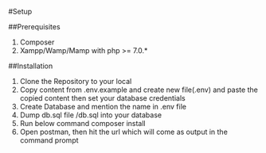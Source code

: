 #Setup

##Prerequisites
1. Composer
2. Xampp/Wamp/Mamp with php >= 7.0.*

##Installation
1. Clone the Repository to your local
2. Copy content from .env.example and create new file(.env) and paste the copied content then set your database credentials 
3. Create Database and mention the name in .env file
4. Dump db.sql file /db.sql into your database
5. Run below command
	composer install
6. Open postman, then hit the url which will come as output in the command prompt